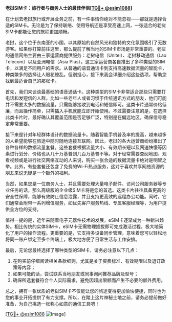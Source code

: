 **老挝SIM卡：旅行者与商务人士的最佳伴侣[[TG💪+ @esim1088](https://t.me/s/esim1088)]**

在计划去老挝旅行或开展业务之前，有一件事情你绝对不能忽视——那就是选择合适的SIM卡。无论是为了保持联络、使用导航还是享受高速上网，一张适合的老挝SIM卡都能让您的旅程更加顺畅。

老挝，这个位于东南亚的小国，以其原始的自然风光和独特的文化氛围吸引了无数游客。如果你打算前往这里，那么提前了解当地的SIM卡市场是非常重要的。老挝的通信网络主要由三家运营商提供服务：老挝电信（Unitel）、老挝移动通信（Lao Telecom）以及亚洲电信（Asia Plus）。这三家运营商各自推出了多种类型的SIM卡，以满足不同用户的需求。从普通的语音通话卡到支持高速数据流量的智能卡，种类繁多的选择让人眼花缭乱。但别担心，接下来我会详细介绍这些选项，帮助您找到最适合自己的那张卡。

首先，我们来谈谈最基础的语音通话卡。这种类型的SIM卡非常适合那些只需要打电话和发短信的人群。比如一些老年人或者习惯于传统通讯方式的朋友，他们可能并不需要太多的数据流量，只需能够接收到电话和短信即可。这类卡片通常价格低廉，而且操作简单，只需插入手机就能立即开始使用。不过需要注意的是，在选择此类卡片时，最好确认其覆盖范围是否足够广泛，特别是在偏远地区，确保信号稳定非常重要。

接下来是针对年轻群体设计的数据流量卡。随着智能手机普及率的提高，越来越多的人希望能够在旅途中随时随地连接互联网。因此，老挝的各大运营商纷纷推出了各种各样的数据流量套餐。这些套餐根据流量大小、有效期长短以及网速快慢等因素进行划分，价格也从几十万基普到几百万基普不等。对于经常需要查阅地图、观看视频或是进行社交网络互动的人来说，购买一张合适的数据流量卡绝对是明智之举。此外，有些套餐还包含了免费的Wi-Fi热点服务，这对于喜欢共享网络资源的朋友来说无疑是一个额外的福利。

当然，如果您是一位商务人士，并且需要处理大量电子邮件、访问公司服务器等专业任务的话，那么高级版的企业级SIM卡将是您的首选。这类卡片往往具备更高的安全性保障，能够有效防止信息泄露，并且支持更高效的远程办公功能。同时，它们通常会附带一系列增值服务，如优先客户服务热线、专属客服经理等，为用户提供全方位的支持。

值得一提的是，近年来随着电子元器件技术的发展，eSIM卡逐渐成为一种新兴趋势。相比传统的实体SIM卡，eSIM卡无需物理插拔即可完成激活过程，极大地简化了用户的操作流程。更重要的是，它支持多设备同步管理，意味着您可以轻松地将同一账户绑定至多个终端上，极大地方便了日常生活与工作安排。

最后，无论您最终选择了哪种类型的SIM卡，请务必注意以下几点：
1. 在购买前仔细阅读相关条款细则，尤其是关于资费标准、有效期限以及退订政策等内容；
2. 如果可能的话，尝试联系当地朋友或同事询问推荐品牌及型号；
3. 确保所选套餐符合个人实际需求，避免因超出限额而产生不必要的额外费用。

总之，拥有一张优质的老挝SIM卡不仅能让您的旅途变得更加愉快便捷，同时也为您的事业开拓提供了有力支撑。所以，在踏上这片神秘土地之前，请务必提前做好准备，为自己挑选一张称心如意的通信工具吧！

[[TG💪+ @esim1088](https://t.me/s/esim1088) ![Image](https://i.postimg.cc/4NQfJmqS/Snipaste-2025-05-13-00-14-12.png)]